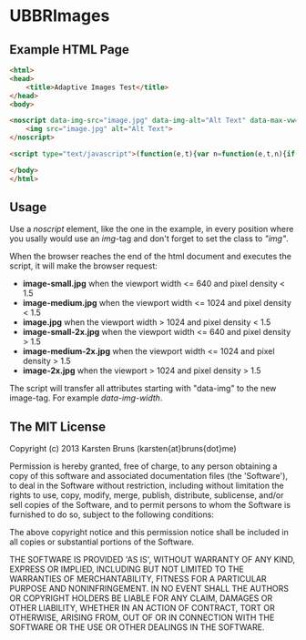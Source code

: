 
UBBRImages
==========

Example HTML Page
-----------------

```html
<html>
<head>
	<title>Adaptive Images Test</title>
</head>
<body>

<noscript data-img-src="image.jpg" data-img-alt="Alt Text" data-max-vw="640,1024" data-appendix="small,medium" class="img">
	<img src="image.jpg" alt="Alt Text">
</noscript>

<script type="text/javascript">(function(e,t){var n=function(e,t,n){if(e.attachEvent){e["e"+t+n]=n;e[t+n]=function(){e["e"+t+n](window.event)};e.attachEvent("on"+t,e[t+n])}else e.addEventListener(t,n,!1)},r=function(){var n=e,r="inner";if(!("innerWidth"in e)){r="client";n=t.documentElement||t.body}return{width:n[r+"Width"],height:n[r+"Height"]}},i=function(e,t){return e.replace(/\.\w+$/,function(e){return"-"+t+e})},s=function(){var n=!1,s=t.querySelectorAll("noscript.img");if(e.devicePixelRatio>1)n=!0;else{var o="(-o-min-device-pixel-ratio:3/2),(min-resolution:1.5dppx)";e.matchMedia&&e.matchMedia(o).matches&&(n=!0)}for(var u=s.length-1;u>=0;u--){var a=function(e,t){return e.getAttribute(t)},f=s[u],l=a(f,"data-img-src"),c=a(f,"data-appendix"),h=a(f,"data-max-vw"),p=undefined,v=r().width,m=!1,g=a(f,"data-img-id");p=t.getElementById(g);if(!g){p=new Image;m=!0;p.id="img"+u;f.setAttribute("data-img-id",p.id)}if(c&&h){var y=c.split(","),b=h.split(",");for(var E=0;E<Math.min(b.length,y.length);E++){var S=y[E],x=parseInt(b[E]);if(x>=v){l=i(l,S);break}}}n&&(l=i(l,"2x"));p.src!=l&&(p.src=l);if(m){for(var E=f.attributes.length-1;E>=0;E--){var T=f.attributes[E],N=T.name;N.slice(0,8)=="data-img"&&N!="data-img-src"&&p.setAttribute(N.slice(9),T.value)}f.parentNode.insertBefore(p,f)}}};s();n(e,"resize",s)})(window,document);</script>

</body>
</html>
```

Usage
-----
Use a _noscript_ element, like the one in the example, in every position where you usally would use an _img_-tag and don't forget to set the class to _"img"_.


When the browser reaches the end of the html document and executes the script, it will make the browser request:

* __image-small.jpg__ when the viewport width <= 640 and pixel density < 1.5
* __image-medium.jpg__ when the viewport width <= 1024 and pixel density < 1.5
* __image.jpg__ when the viewport width > 1024 and pixel density < 1.5
* __image-small-2x.jpg__ when the viewport width <= 640 and pixel density > 1.5
* __image-medium-2x.jpg__ when the viewport width <= 1024 and pixel density > 1.5
* __image-2x.jpg__ when the viewport > 1024 and pixel density > 1.5


The script will transfer all attributes starting with "data-img" to the new image-tag. For example _data-img-width_.



The MIT License
---------------

Copyright (c) 2013 Karsten Bruns (karsten{at}bruns{dot}me)

Permission is hereby granted, free of charge, to any person obtaining
a copy of this software and associated documentation files (the
'Software'), to deal in the Software without restriction, including
without limitation the rights to use, copy, modify, merge, publish,
distribute, sublicense, and/or sell copies of the Software, and to
permit persons to whom the Software is furnished to do so, subject to
the following conditions:

The above copyright notice and this permission notice shall be
included in all copies or substantial portions of the Software.

THE SOFTWARE IS PROVIDED 'AS IS', WITHOUT WARRANTY OF ANY KIND,
EXPRESS OR IMPLIED, INCLUDING BUT NOT LIMITED TO THE WARRANTIES OF
MERCHANTABILITY, FITNESS FOR A PARTICULAR PURPOSE AND NONINFRINGEMENT.
IN NO EVENT SHALL THE AUTHORS OR COPYRIGHT HOLDERS BE LIABLE FOR ANY
CLAIM, DAMAGES OR OTHER LIABILITY, WHETHER IN AN ACTION OF CONTRACT,
TORT OR OTHERWISE, ARISING FROM, OUT OF OR IN CONNECTION WITH THE
SOFTWARE OR THE USE OR OTHER DEALINGS IN THE SOFTWARE.